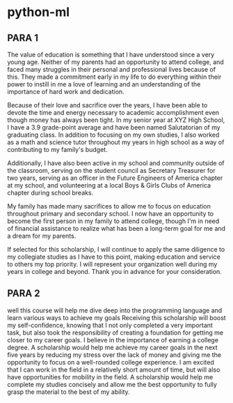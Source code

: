 # python-ml

## PARA 1
The value of education is something that I have understood since a very young age. Neither of my parents had an opportunity to attend college, and faced many struggles in their personal and professional lives because of this. They made a commitment early in my life to do everything within their power to instill in me a love of learning and an understanding of the importance of hard work and dedication.

Because of their love and sacrifice over the years, I have been able to devote the time and energy necessary to academic accomplishment even though money has always been tight. In my senior year at XYZ High School, I have a 3.9 grade-point average and have been named Salutatorian of my graduating class. In addition to focusing on my own studies, I also worked as a math and science tutor throughout my years in high school as a way of contributing to my family's budget.

Additionally, I have also been active in my school and community outside of the classroom, serving on the student council as Secretary Treasurer for two years, serving as an officer in the Future Engineers of America chapter at my school, and volunteering at a local Boys & Girls Clubs of America chapter during school breaks.

My family has made many sacrifices to allow me to focus on education throughout primary and secondary school. I now have an opportunity to become the first person in my family to attend college, though I'm in need of financial assistance to realize what has been a long-term goal for me and a dream for my parents.

If selected for this scholarship, I will continue to apply the same diligence to my collegiate studies as I have to this point, making education and service to others my top priority. I will represent your organization well during my years in college and beyond. Thank you in advance for your consideration.


## PARA 2

well this course will help me dive deep into the programming language and learn various ways to achieve my goals
Receiving this scholarship will boost my self-confidence, knowing that I not only completed a very important task, but also took the responsibility of creating a foundation for getting me closer to my career goals. I believe in the importance of earning a college degree.
A scholarship would help me achieve my career goals in the next five years by reducing my stress over the lack of money and giving me the opportunity to focus on a well-rounded college experience. 
I am excited that I can work in the field in a relatively short amount of time, but will also have opportunities for mobility in the field. A scholarship would help me complete my studies concisely and allow me the best opportunity to fully grasp the material to the best of my ability.
